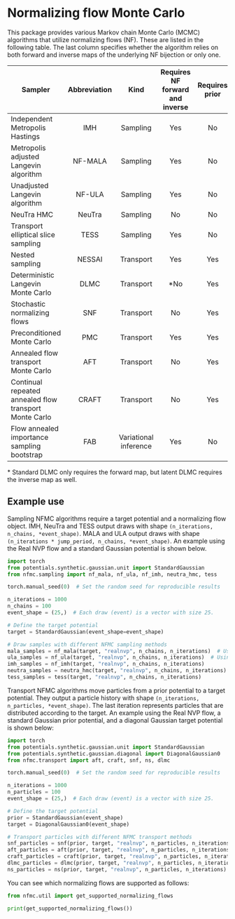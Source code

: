 # Normalizing flow Monte Carlo

This package provides various Markov chain Monte Carlo (MCMC) algorithms that utilize normalizing flows (NF).
These are listed in the following table.
The last column specifies whether the algorithm relies on both forward and inverse maps of the underlying NF bijection
or only one.

| Sampler                                                | Abbreviation |         Kind          | Requires NF forward and inverse | Requires prior | 
|--------------------------------------------------------|:------------:|:---------------------:|:-------------------------------:|:--------------:|
| Independent Metropolis Hastings                        |     IMH      |       Sampling        |               Yes               |       No       |
| Metropolis adjusted Langevin algorithm                 |   NF-MALA    |       Sampling        |               Yes               |       No       |
| Unadjusted Langevin algorithm                          |    NF-ULA    |       Sampling        |               Yes               |       No       |
| NeuTra HMC                                             |    NeuTra    |       Sampling        |               No                |       No       |
| Transport elliptical slice sampling                    |     TESS     |       Sampling        |               Yes               |       No       |
| Nested sampling                                        |    NESSAI    |       Transport       |               Yes               |      Yes       |
| Deterministic Langevin Monte Carlo                     |     DLMC     |       Transport       |               *No               |      Yes       |
| Stochastic normalizing flows                           |     SNF      |       Transport       |               No                |      Yes       |
| Preconditioned Monte Carlo                             |     PMC      |       Transport       |               Yes               |      Yes       |
| Annealed flow transport Monte Carlo                    |     AFT      |       Transport       |               No                |      Yes       |
| Continual repeated annealed flow transport Monte Carlo |    CRAFT     |       Transport       |               No                |      Yes       |
| Flow annealed importance sampling bootstrap            |     FAB      | Variational inference |               Yes               |       No       |

&ast; Standard DLMC only requires the forward map, but latent DLMC requires the inverse map as well. 



## Example use

Sampling NFMC algorithms require a target potential and a normalizing flow object.
IMH, NeuTra and TESS output draws with shape `(n_iterations, n_chains, *event_shape)`.
MALA and ULA output draws with shape `(n_iterations * jump_period, n_chains, *event_shape)`.
An example using the Real NVP flow and a standard Gaussian potential is shown below.

```python
import torch
from potentials.synthetic.gaussian.unit import StandardGaussian
from nfmc.sampling import nf_mala, nf_ula, nf_imh, neutra_hmc, tess

torch.manual_seed(0)  # Set the random seed for reproducible results

n_iterations = 1000
n_chains = 100
event_shape = (25,)  # Each draw (event) is a vector with size 25.

# Define the target potential
target = StandardGaussian(event_shape=event_shape)

# Draw samples with different NFMC sampling methods
mala_samples = nf_mala(target, "realnvp", n_chains, n_iterations)  # Using default jump period
ula_samples = nf_ula(target, "realnvp", n_chains, n_iterations)  # Using default jump period
imh_samples = nf_imh(target, "realnvp", n_chains, n_iterations)
neutra_samples = neutra_hmc(target, "realnvp", n_chains, n_iterations)
tess_samples = tess(target, "realnvp", n_chains, n_iterations)
```

Transport NFMC algorithms move particles from a prior potential to a target potential.
They output a particle history with shape `(n_iterations, n_particles, *event_shape)`.
The last iteration represents particles that are distributed according to the target.
An example using the Real NVP flow, a standard Gaussian prior potential, and a diagonal Gaussian target potential is shown below:
```python
import torch
from potentials.synthetic.gaussian.unit import StandardGaussian
from potentials.synthetic.gaussian.diagonal import DiagonalGaussian0
from nfmc.transport import aft, craft, snf, ns, dlmc

torch.manual_seed(0)  # Set the random seed for reproducible results

n_iterations = 1000
n_particles = 100
event_shape = (25,)  # Each draw (event) is a vector with size 25.

# Define the target potential
prior = StandardGaussian(event_shape)
target = DiagonalGaussian0(event_shape)

# Transport particles with different NFMC transport methods
snf_particles = snf(prior, target, "realnvp", n_particles, n_iterations)
aft_particles = aft(prior, target, "realnvp", n_particles, n_iterations)
craft_particles = craft(prior, target, "realnvp", n_particles, n_iterations)
dlmc_particles = dlmc(prior, target, "realnvp", n_particles, n_iterations)
ns_particles = ns(prior, target, "realnvp", n_particles, n_iterations)
```

You can see which normalizing flows are supported as follows:
```python
from nfmc.util import get_supported_normalizing_flows

print(get_supported_normalizing_flows())
```